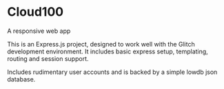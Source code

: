 Cloud100
==============================

A responsive web app

This is an Express.js project, designed to work well with the Glitch development environment. It includes basic express setup, templating, routing and session support.

Includes rudimentary user accounts and is backed by a simple lowdb json database.
